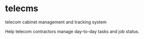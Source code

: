 # telecms
telecom cabinet management and tracking system

Help telecom contractors manage day-to-day tasks and job status.

